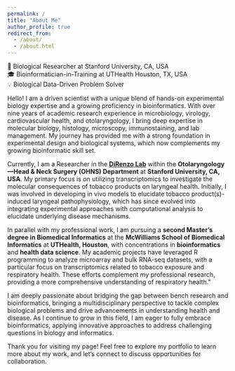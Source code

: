 ```yaml
---
permalink: /
title: "About Me"
author_profile: true
redirect_from: 
  - /about/
  - /about.html
---
```

🔬 Biological Researcher at Stanford University, CA, USA  
🎓 Bioinformatician-in-Training at UTHealth Houston, TX, USA      
💡 Biological Data-Driven Problem Solver

Hello! I am a driven scientist with a unique blend of hands-on experimental biology expertise and a growing proficiency in bioinformatics. With over nine years of academic research experience in microbiology, virology, cardiovascular health, and otolaryngology, I bring deep expertise in molecular biology, histology, microscopy, immunostaining, and lab management. My journey has provided me with a strong foundation in experimental design and biological systems, which now complements my growing bioinformatic skill set.

Currently, I am a Researcher in the **[DiRenzo Lab](https://med.stanford.edu/direnzolab/meet-the-team.html)** within the **Otolaryngology—Head & Neck Surgery (OHNS) Department** at **Stanford University, CA, USA**. My primary focus is on utilizing transcriptomics to investigate the molecular consequences of tobacco products on laryngeal health. Initially, I was involved in developing in vivo models to elucidate tobacco product(s)-induced laryngeal pathophysiology, which has since evolved into integrating experimental approaches with computational analysis to elucidate underlying disease mechanisms.

In parallel with my professional work, I am pursuing a **second Master’s degree in Biomedical Informatics** at the **McWilliams School of Biomedical Informatics** at **UTHealth, Houston**, with concentrations in **bioinformatics** and **health data science**. My academic projects have leveraged R programming to analyze microarray and bulk RNA-seq datasets, with a particular focus on transcriptomics related to tobacco exposure and respiratory health. These efforts complement my professional research, providing a more comprehensive understanding of respiratory health."

I am deeply passionate about bridging the gap between bench research and bioinformatics, bringing a multidisciplinary perspective to tackle complex biological problems and drive advancements in understanding health and disease. As I continue to grow in this field, I am eager to fully embrace bioinformatics, applying innovative approaches to address challenging questions in biology and informatics.

Thank you for visiting my page! Feel free to explore my portfolio to learn more about my work, and let’s connect to discuss opportunities for collaboration.
